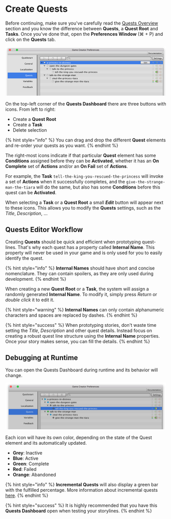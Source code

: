 # Create Quests

Before continuing, make sure you've carefully read the [Quests Overview](quests-overview.md) section and you know the difference between **Quests**, a **Quest Root** and **Tasks**. Once you've done that, open the **Preferences Window** \(⌘ + P\) and click on the **Quests** tab.

![\(Quests dashboard\)](../../.gitbook/assets/quests-preferences.jpg)

On the top-left corner of the **Quests Dashboard** there are three buttons with icons. From left to right:

* Create a **Quest Root**
* Create a **Task**
* Delete selection

{% hint style="info" %}
You can drag and drop the different **Quest** elements and re-order your quests as you want.
{% endhint %}

The right-most icons indicate if that particular **Quest** element has some **Conditions** assigned before they can be **Activated**, whether it has an **On Complete** set of **Actions** and/or an **On Fail** set of **Actions**.

For example, the **Task** `tell-the-king-you-rescued-the-princess` will invoke a set of **Actions** when it successfully completes, and the `give-the-strange-man-the-tiara` will do the same, but also has some **Conditions** before this quest can be **Activated**.

When selecting a **Task** or a **Quest Root** a small _**Edit**_ button will appear next to these icons. This allows you to modify the **Quests** settings, such as the _Title_, _Description_, ...

## Quests Editor Workflow

Creating **Quests** should be quick and efficient when prototyping quest-lines. That's why each quest has a property called **Internal Name**. This property will never be used in your game and is only used for you to easily identify the quest.

{% hint style="info" %}
**Internal Names** should have short and concise nomenclature. They can contain spoilers, as they are only used during development.
{% endhint %}

When creating a new **Quest Root** or a **Task**, the system will assign a randomly generated **Internal Name**. To modify it, simply press _Return_ or _double click_ it to edit it.

{% hint style="warning" %}
**Internal Names** can only contain alphanumeric characters and spaces are replaced by dashes.
{% endhint %}

{% hint style="success" %}
When prototyping stories, don't waste time setting the _Title_, _Description_ and other quest details. Instead focus on creating a robust quest line structure using the **Internal Name** properties. Once your story makes sense, you can fill the details.
{% endhint %}

## Debugging at Runtime

You can open the Quests Dashboard during runtime and its behavior will change. 

![](../../.gitbook/assets/quests-runtime.jpg)

Each icon will have its own color, depending on the state of the Quest element and its automatically updated.

* **Grey**: Inactive
* **Blue**: Active
* **Green**: Complete
* **Red**: Failed
* **Orange**: Abandoned

{% hint style="info" %}
**Incremental Quests** will also display a green bar with the fulfilled percentage. More information about incremental quests [here](quests-overview.md#incremental-quests).
{% endhint %}

{% hint style="success" %}
It is highly recommended that you have this **Quests Dashboard** open when testing your storylines.
{% endhint %}



